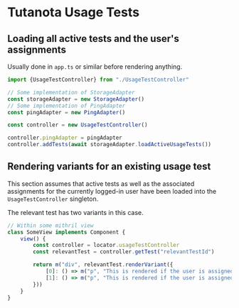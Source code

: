 # Tutanota Usage Tests

## Loading all active tests and the user's assignments

Usually done in `app.ts` or similar before rendering anything.

```typescript
import {UsageTestController} from "./UsageTestController"

// Some implementation of StorageAdapter
const storageAdapter = new StorageAdapter()
// Some implementation of PingAdapter
const pingAdapter = new PingAdapter()

const controller = new UsageTestController()

controller.pingAdapter = pingAdapter
controller.addTests(await storageAdapter.loadActiveUsageTests())
```

## Rendering variants for an existing usage test

This section assumes that active tests as well as the associated assignments for the currently logged-in user have been
loaded into the `UsageTestController` singleton.

The relevant test has two variants in this case.

```typescript
// Within some mithril view
class SomeView implements Component {
	view() {
		const controller = locator.usageTestController
		const relevantTest = controller.getTest("relevantTestId")

		return m("div", relevantTest.renderVariant({
			[0]: () => m("p", "This is rendered if the user is assigned to variant 0"),
			[1]: () => m("p", "This is rendered if the user is assigned to variant 1")
		}))
	}
}
```

